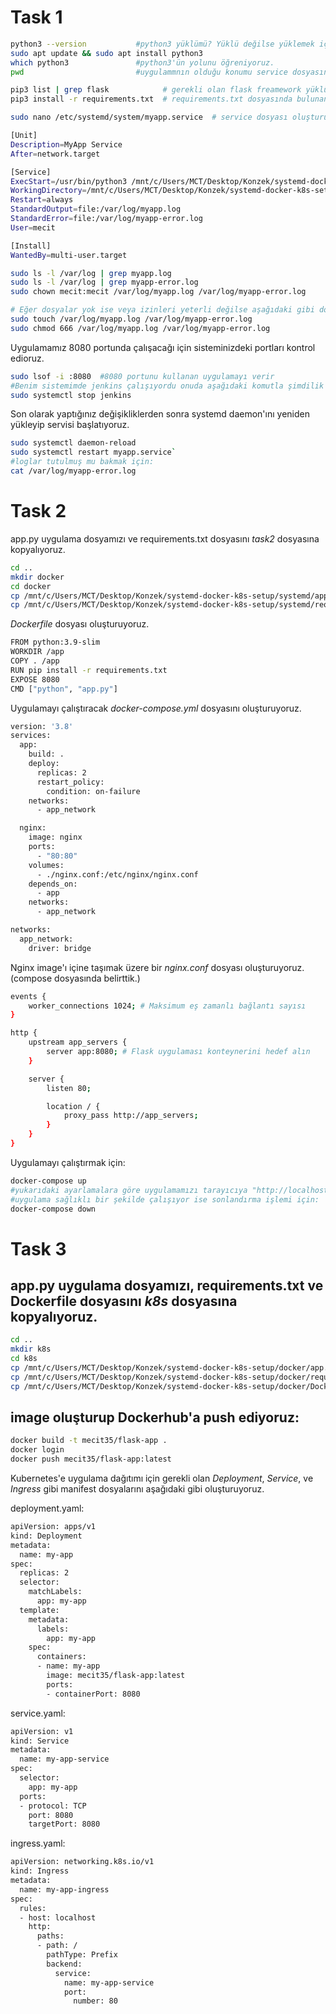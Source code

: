 # Task 1

````sh
python3 --version           #python3 yüklümü? Yüklü değilse yüklemek için:
sudo apt update && sudo apt install python3
which python3               #python3'ün yolunu öğreniyoruz.
pwd                         #uygulammnın olduğu konumu service dosyasında kullanacağımız için alıyoruz.
````
````sh
pip3 list | grep flask            # gerekli olan flask freamework yüklümü kontrol ediyoruz.
pip3 install -r requirements.txt  # requirements.txt dosyasında bulunan gerekli paketler yüklenecek.
````


````sh
sudo nano /etc/systemd/system/myapp.service  # service dosyası oluşturuyoruz.
````
````sh
[Unit]
Description=MyApp Service
After=network.target

[Service]
ExecStart=/usr/bin/python3 /mnt/c/Users/MCT/Desktop/Konzek/systemd-docker-k8s-setup/task1/app.py
WorkingDirectory=/mnt/c/Users/MCT/Desktop/Konzek/systemd-docker-k8s-setup/task1
Restart=always
StandardOutput=file:/var/log/myapp.log
StandardError=file:/var/log/myapp-error.log
User=mecit

[Install]
WantedBy=multi-user.target
````

```sh
sudo ls -l /var/log | grep myapp.log
sudo ls -l /var/log | grep myapp-error.log
sudo chown mecit:mecit /var/log/myapp.log /var/log/myapp-error.log

# Eğer dosyalar yok ise veya izinleri yeterli değilse aşağıdaki gibi dosyaları ekleyip izinleri ayarlayabilirsiniz. 
sudo touch /var/log/myapp.log /var/log/myapp-error.log
sudo chmod 666 /var/log/myapp.log /var/log/myapp-error.log
```
Uygulamamız 8080 portunda çalışacağı için sisteminizdeki portları kontrol edioruz. 
```sh
sudo lsof -i :8080  #8080 portunu kullanan uygulamayı verir
#Benim sistemimde jenkins çalışıyordu onuda aşağıdaki komutla şimdilik durdurdum.
sudo systemctl stop jenkins
```

Son olarak yaptığınız değişikliklerden sonra systemd daemon'ını yeniden yükleyip servisi başlatıyoruz.
````sh
sudo systemctl daemon-reload
sudo systemctl restart myapp.service`
#loglar tutulmuş mu bakmak için:
cat /var/log/myapp-error.log
````

# Task 2

app.py uygulama dosyamızı ve requirements.txt dosyasını *task2* dosyasına kopyalıyoruz.

````sh
cd ..
mkdir docker
cd docker
cp /mnt/c/Users/MCT/Desktop/Konzek/systemd-docker-k8s-setup/systemd/app.py .
cp /mnt/c/Users/MCT/Desktop/Konzek/systemd-docker-k8s-setup/systemd/requirements.txt .
````

*Dockerfile* dosyası oluşturuyoruz.

````sh
FROM python:3.9-slim
WORKDIR /app
COPY . /app
RUN pip install -r requirements.txt
EXPOSE 8080
CMD ["python", "app.py"]

````

Uygulamayı çalıştıracak *docker-compose.yml* dosyasını oluşturuyoruz.

```sh
version: '3.8'
services:
  app:
    build: .
    deploy:
      replicas: 2
      restart_policy:
        condition: on-failure
    networks:
      - app_network

  nginx:
    image: nginx
    ports:
      - "80:80"
    volumes:
      - ./nginx.conf:/etc/nginx/nginx.conf
    depends_on:
      - app
    networks:
      - app_network

networks:
  app_network:
    driver: bridge
```


Nginx image'ı içine taşımak üzere bir *nginx.conf* dosyası oluşturuyoruz. (compose dosyasında belirttik.)

````sh
events {
    worker_connections 1024; # Maksimum eş zamanlı bağlantı sayısı
}

http {
    upstream app_servers {
        server app:8080; # Flask uygulaması konteynerini hedef alın
    }

    server {
        listen 80;

        location / {
            proxy_pass http://app_servers;
        }
    }
}

````

Uygulamayı çalıştırmak için:

````sh
docker-compose up
#yukarıdaki ayarlamalara göre uygulamamızı tarayıcıya "http://localhost/" yazdığımızda görebiliyor olmamız gerekiyor.
#uygulama sağlıklı bir şekilde çalışıyor ise sonlandırma işlemi için:
docker-compose down   
````

# Task 3

## app.py uygulama dosyamızı, requirements.txt ve Dockerfile dosyasını *k8s* dosyasına kopyalıyoruz.

````sh
cd ..
mkdir k8s
cd k8s
cp /mnt/c/Users/MCT/Desktop/Konzek/systemd-docker-k8s-setup/docker/app.py .
cp /mnt/c/Users/MCT/Desktop/Konzek/systemd-docker-k8s-setup/docker/requirements.txt .
cp /mnt/c/Users/MCT/Desktop/Konzek/systemd-docker-k8s-setup/docker/Dockerfile .
````

## image oluşturup Dockerhub'a push ediyoruz:

````sh
docker build -t mecit35/flask-app .
docker login
docker push mecit35/flask-app:latest
````



Kubernetes'e uygulama dağıtımı için gerekli olan *Deployment*, *Service*, ve *Ingress* gibi manifest dosyalarını aşağıdaki gibi oluşturuyoruz.

deployment.yaml:
````sh
apiVersion: apps/v1
kind: Deployment
metadata:
  name: my-app
spec:
  replicas: 2
  selector:
    matchLabels:
      app: my-app
  template:
    metadata:
      labels:
        app: my-app
    spec:
      containers:
      - name: my-app
        image: mecit35/flask-app:latest
        ports:
        - containerPort: 8080

````


service.yaml:

````sh
apiVersion: v1
kind: Service
metadata:
  name: my-app-service
spec:
  selector:
    app: my-app
  ports:
  - protocol: TCP
    port: 8080
    targetPort: 8080
````


ingress.yaml:

````sh
apiVersion: networking.k8s.io/v1
kind: Ingress
metadata:
  name: my-app-ingress
spec:
  rules:
  - host: localhost
    http:
      paths:
      - path: /
        pathType: Prefix
        backend:
          service:
            name: my-app-service
            port:
              number: 80

````

